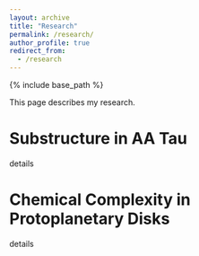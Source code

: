```yaml
---
layout: archive
title: "Research"
permalink: /research/
author_profile: true
redirect_from:
  - /research
---
```


{% include base_path %}

This page describes my research.

Substructure in AA Tau
======
details

Chemical Complexity in Protoplanetary Disks
======
details